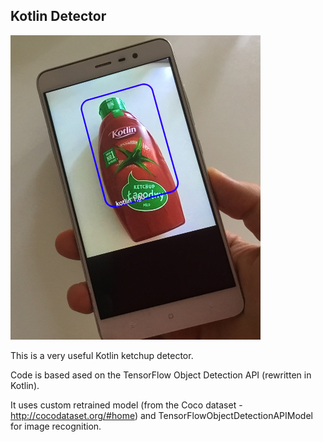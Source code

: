 
## Kotlin Detector

![Kotlin detector in action](kotlin.jpeg)

This is a very useful Kotlin ketchup detector.

Code is based ased on the TensorFlow Object Detection API (rewritten in Kotlin).

It uses custom retrained model (from the Coco dataset - http://cocodataset.org/#home) and TensorFlowObjectDetectionAPIModel for image recognition.
